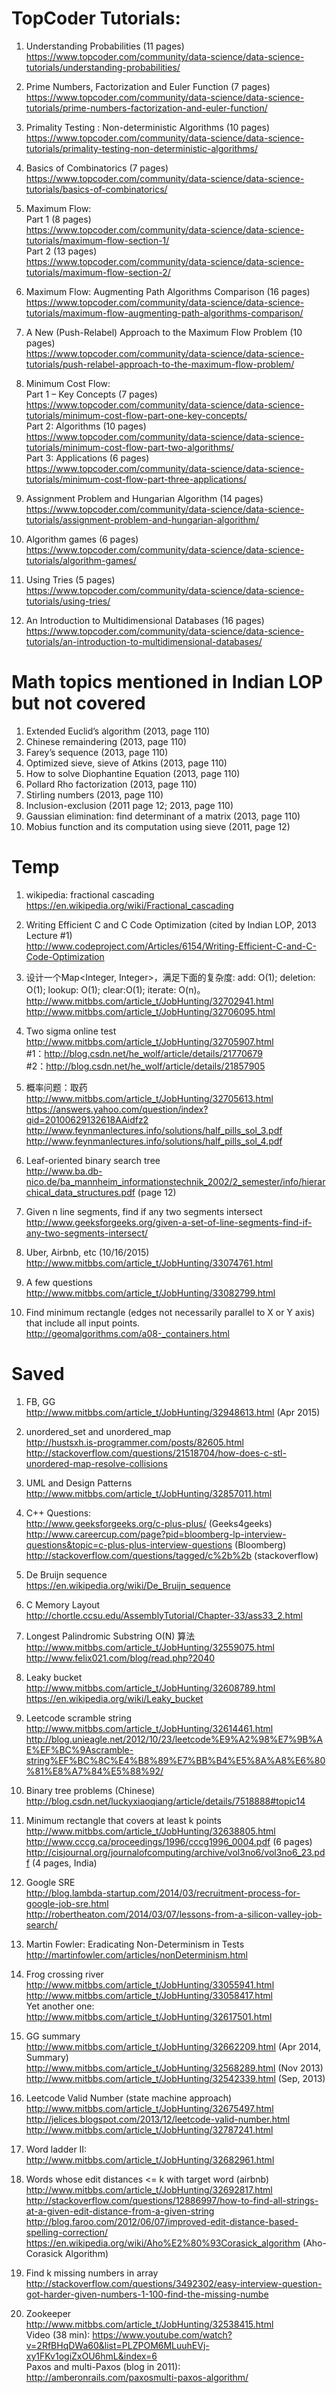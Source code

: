 # TopCoder Tutorials:
1. Understanding Probabilities (11 pages)
<br>https://www.topcoder.com/community/data-science/data-science-tutorials/understanding-probabilities/

1. Prime Numbers, Factorization and Euler Function (7 pages)
<br>https://www.topcoder.com/community/data-science/data-science-tutorials/prime-numbers-factorization-and-euler-function/

1. Primality Testing : Non-deterministic Algorithms (10 pages)
<br>https://www.topcoder.com/community/data-science/data-science-tutorials/primality-testing-non-deterministic-algorithms/

1. Basics of Combinatorics (7 pages)
<br>https://www.topcoder.com/community/data-science/data-science-tutorials/basics-of-combinatorics/

1. Maximum Flow: 
<br>Part 1 (8 pages)
<br>https://www.topcoder.com/community/data-science/data-science-tutorials/maximum-flow-section-1/
<br>Part 2 (13 pages)
<br>https://www.topcoder.com/community/data-science/data-science-tutorials/maximum-flow-section-2/

1. Maximum Flow: Augmenting Path Algorithms Comparison (16 pages)
<br>https://www.topcoder.com/community/data-science/data-science-tutorials/maximum-flow-augmenting-path-algorithms-comparison/

1. A New (Push-Relabel) Approach to the Maximum Flow Problem (10 pages)
<br>https://www.topcoder.com/community/data-science/data-science-tutorials/push-relabel-approach-to-the-maximum-flow-problem/
 
1. Minimum Cost Flow: 
<br>Part 1 – Key Concepts (7 pages)
<br>https://www.topcoder.com/community/data-science/data-science-tutorials/minimum-cost-flow-part-one-key-concepts/
<br>Part 2: Algorithms (10 pages)
<br>https://www.topcoder.com/community/data-science/data-science-tutorials/minimum-cost-flow-part-two-algorithms/
<br>Part 3: Applications (6 pages)
<br>https://www.topcoder.com/community/data-science/data-science-tutorials/minimum-cost-flow-part-three-applications/

1. Assignment Problem and Hungarian Algorithm (14 pages)
<br>https://www.topcoder.com/community/data-science/data-science-tutorials/assignment-problem-and-hungarian-algorithm/

1. Algorithm games (6 pages)
<br>https://www.topcoder.com/community/data-science/data-science-tutorials/algorithm-games/

1. Using Tries (5 pages)
<br>https://www.topcoder.com/community/data-science/data-science-tutorials/using-tries/

1. An Introduction to Multidimensional Databases (16 pages)
<br>https://www.topcoder.com/community/data-science/data-science-tutorials/an-introduction-to-multidimensional-databases/

# Math topics mentioned in Indian LOP but not covered
1. Extended Euclid’s algorithm (2013, page 110)
2. Chinese remaindering (2013, page 110)
3. Farey’s sequence (2013, page 110)
4. Optimized sieve, sieve of Atkins (2013, page 110)
5. How to solve Diophantine Equation (2013, page 110)
6. Pollard Rho factorization (2013, page 110)
7. Stirling numbers (2013, page 110)
8. Inclusion-exclusion (2011 page 12; 2013, page 110)
9. Gaussian elimination: find determinant of a matrix  (2013, page 110)
10. Mobius function and its computation using sieve (2011, page 12)

# Temp

1. wikipedia: fractional cascading
<br>https://en.wikipedia.org/wiki/Fractional_cascading

2. Writing Efficient C and C Code Optimization (cited by Indian LOP, 2013 Lecture #1)
<br>http://www.codeproject.com/Articles/6154/Writing-Efficient-C-and-C-Code-Optimization

20. 设计一个Map<Integer, Integer>，满足下面的复杂度: add: O(1);  deletion: O(1);  lookup: O(1);  clear:O(1);  iterate: O(n)。
<br>http://www.mitbbs.com/article_t/JobHunting/32702941.html
<br>http://www.mitbbs.com/article_t/JobHunting/32706095.html

24. Two sigma online test
<br>http://www.mitbbs.com/article_t/JobHunting/32705907.html 
<br>#1：http://blog.csdn.net/he_wolf/article/details/21770679
<br>#2：http://blog.csdn.net/he_wolf/article/details/21857905

25. 概率问题：取药
<br>http://www.mitbbs.com/article_t/JobHunting/32705613.html
<br>https://answers.yahoo.com/question/index?qid=20100629132618AAidfz2
<br>http://www.feynmanlectures.info/solutions/half_pills_sol_3.pdf 
<br>http://www.feynmanlectures.info/solutions/half_pills_sol_4.pdf 

26. Leaf-oriented binary search tree
<br>http://www.ba.db-nico.de/ba_mannheim_informationstechnik_2002/2_semester/info/hierarchical_data_structures.pdf (page 12)

27. Given n line segments, find if any two segments intersect
<br>http://www.geeksforgeeks.org/given-a-set-of-line-segments-find-if-any-two-segments-intersect/

28. Uber, Airbnb, etc (10/16/2015)
<br>http://www.mitbbs.com/article_t/JobHunting/33074761.html 

29. A few questions
<br>http://www.mitbbs.com/article_t/JobHunting/33082799.html

30. Find minimum rectangle (edges not necessarily parallel to X or Y axis) that include all input points.
<br>http://geomalgorithms.com/a08-_containers.html

# Saved

1. FB, GG
<br>http://www.mitbbs.com/article_t/JobHunting/32948613.html (Apr 2015)

2. unordered_set and unordered_map
<br>http://hustsxh.is-programmer.com/posts/82605.html
<br>http://stackoverflow.com/questions/21518704/how-does-c-stl-unordered-map-resolve-collisions

3. UML and Design Patterns
<br>http://www.mitbbs.com/article_t/JobHunting/32857011.html

4. C++ Questions:
<br>http://www.geeksforgeeks.org/c-plus-plus/ (Geeks4geeks)
<br>http://www.careercup.com/page?pid=bloomberg-lp-interview-questions&topic=c-plus-plus-interview-questions (Bloomberg)
<br>http://stackoverflow.com/questions/tagged/c%2b%2b (stackoverflow)

4. De Bruijn sequence
<br>https://en.wikipedia.org/wiki/De_Bruijn_sequence

16. C Memory Layout
<br>http://chortle.ccsu.edu/AssemblyTutorial/Chapter-33/ass33_2.html

11. Longest Palindromic Substring O(N) 算法
<br>http://www.mitbbs.com/article_t/JobHunting/32559075.html
<br>http://www.felix021.com/blog/read.php?2040

12. Leaky bucket
<br>http://www.mitbbs.com/article_t/JobHunting/32608789.html
<br>https://en.wikipedia.org/wiki/Leaky_bucket

14. Leetcode scramble string
<br>http://www.mitbbs.com/article_t/JobHunting/32614461.html
<br>http://blog.unieagle.net/2012/10/23/leetcode%E9%A2%98%E7%9B%AE%EF%BC%9Ascramble-string%EF%BC%8C%E4%B8%89%E7%BB%B4%E5%8A%A8%E6%80%81%E8%A7%84%E5%88%92/

19. Binary tree problems (Chinese)
<br>http://blog.csdn.net/luckyxiaoqiang/article/details/7518888#topic14

21. Minimum rectangle that covers at least k points
<br>http://www.mitbbs.com/article_t/JobHunting/32638805.html
<br>http://www.cccg.ca/proceedings/1996/cccg1996_0004.pdf (6 pages)
<br>http://cisjournal.org/journalofcomputing/archive/vol3no6/vol3no6_23.pdf (4 pages, India)

23. Google SRE
<br>http://blog.lambda-startup.com/2014/03/recruitment-process-for-google-job-sre.html
<br>http://robertheaton.com/2014/03/07/lessons-from-a-silicon-valley-job-search/

24. Martin Fowler: Eradicating Non-Determinism in Tests
<br>http://martinfowler.com/articles/nonDeterminism.html

11. Frog crossing river
<br>http://www.mitbbs.com/article_t/JobHunting/33055941.html
<br>http://www.mitbbs.com/article_t/JobHunting/33058417.html 
<br>Yet another one: http://www.mitbbs.com/article_t/JobHunting/32617501.html

13. GG summary
<br>http://www.mitbbs.com/article_t/JobHunting/32662209.html (Apr 2014, Summary)
<br>http://www.mitbbs.com/article_t/JobHunting/32568289.html (Nov 2013)
<br>http://www.mitbbs.com/article_t/JobHunting/32542339.html (Sep, 2013)

14. Leetcode Valid Number (state machine approach)
<br>http://www.mitbbs.com/article_t/JobHunting/32675497.html
<br>http://jelices.blogspot.com/2013/12/leetcode-valid-number.html
<br>http://www.mitbbs.com/article_t/JobHunting/32787241.html 

16. Word ladder II:
<br>http://www.mitbbs.com/article_t/JobHunting/32682961.html

19. Words whose edit distances <= k with target word (airbnb)
<br>http://www.mitbbs.com/article_t/JobHunting/32692817.html
<br>http://stackoverflow.com/questions/12886997/how-to-find-all-strings-at-a-given-edit-distance-from-a-given-string
<br>http://blog.faroo.com/2012/06/07/improved-edit-distance-based-spelling-correction/
<br>https://en.wikipedia.org/wiki/Aho%E2%80%93Corasick_algorithm (Aho-Corasick Algorithm)

20. Find k missing numbers in array
<br>http://stackoverflow.com/questions/3492302/easy-interview-question-got-harder-given-numbers-1-100-find-the-missing-numbe

21.  Zookeeper
<br>http://www.mitbbs.com/article_t/JobHunting/32538415.html 
<br>Video (38 min): https://www.youtube.com/watch?v=2RfBHqDWa60&list=PLZPOM6MLuuhEVj-xy1FKv1ogiZxOU6hmL&index=6
<br>Paxos and multi-Paxos (blog in 2011): http://amberonrails.com/paxosmulti-paxos-algorithm/




